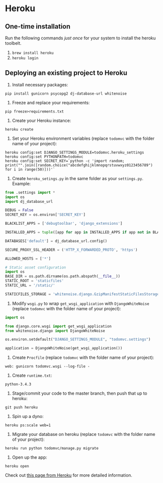 # Heroku

## One-time installation

Run the following commands _just once_ for your system to install the heroku toolbelt.

1. `brew install heroku`
1. `heroku login`

## Deploying an existing project to Heroku

1. Install necessary packages:

  `pip install gunicorn psycopg2 dj-database-url whitenoise`

1. Freeze and replace your requirements:

  `pip freeze>requirements.txt`

1. Create your Heroku instance:

  `heroku create`

1. Set your Heroku environment variables (replace `todomvc` with the folder name of your project):

  ```
  heroku config:set DJANGO_SETTINGS_MODULE=todomvc.heroku_settings
  heroku config:set PYTHONPATH=todomvc
  heroku config:set SECRET_KEY=`python -c 'import random; print("".join([random.choice("abcdefghijklmnopqrstuvwxyz0123456789") for i in range(50)]))'`
  ```

1. Create `heroku_setings.py` in the same folder as your `settings.py`. Example:

  ```python
  from .settings import *
  import os
  import dj_database_url

  DEBUG = False
  SECRET_KEY = os.environ['SECRET_KEY']

  BLACKLIST_APPS = ['debugtoolbar', 'django_extensions']

  INSTALLED_APPS = tuple([app for app in INSTALLED_APPS if app not in BLACKLIST_APPS])

  DATABASES['default'] = dj_database_url.config()

  SECURE_PROXY_SSL_HEADER = ('HTTP_X_FORWARDED_PROTO', 'https')

  ALLOWED_HOSTS = ['*']

  # Static asset configuration
  import os
  BASE_DIR = os.path.dirname(os.path.abspath(__file__))
  STATIC_ROOT = 'staticfiles'
  STATIC_URL = '/static/'

  STATICFILES_STORAGE = 'whitenoise.django.GzipManifestStaticFilesStorage'

  ```

1. Modify `wsgi.py` to wrap `get_wsgi_application` with `DjangoWhiteNoise` (replace `todomvc` with the folder name of your project):

  ```python
  import os

  from django.core.wsgi import get_wsgi_application
  from whitenoise.django import DjangoWhiteNoise

  os.environ.setdefault("DJANGO_SETTINGS_MODULE", "todomvc.settings")

  application = DjangoWhiteNoise(get_wsgi_application())
  ```

1. Create `Procfile` (replace `todomvc` with the folder name of your project):

  ```
  web: gunicorn todomvc.wsgi --log-file -
  ```

1. Create `runtime.txt`:

  ```
  python-3.4.3
  ```

1. Stage/commit your code to the master branch, then push that up to heroku:

  ```
  git push heroku
  ```

1. Spin up a dyno:

  `heroku ps:scale web=1`

1. Migrate your database on heroku (replace `todomvc` with the folder name of your project):

  `heroku run python todomvc/manage.py migrate`

1. Open up the app:

  `heroku open`

Check out [this page from Heroku](https://devcenter.heroku.com/articles/getting-started-with-django) for more detailed information.
